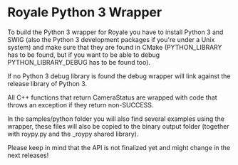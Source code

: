 Royale Python 3 Wrapper
=======================

To build the Python 3 wrapper for Royale you have to install Python 3 and SWIG
(also the Python 3 development packages if you're under a Unix system) and 
make sure that they are found in CMake (PYTHON\_LIBRARY has to be found, but if 
you want to be able to debug PYTHON\_LIBRARY\_DEBUG has to be found too).

If no Python 3 debug library is found the debug wrapper will link against the
release library of Python 3.

All C++ functions that return CameraStatus are wrapped with code that throws an
exception if they return non-SUCCESS.

In the samples/python folder you will also find several examples using the
wrapper, these files will also be copied to the binary output folder (together
with roypy.py and the \_roypy shared library).

Please keep in mind that the API is not finalized yet and might change
in the next releases!
